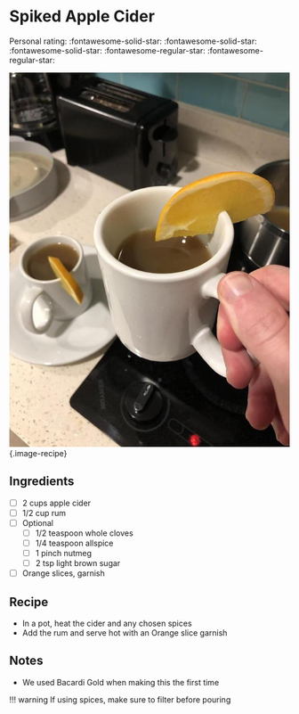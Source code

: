 # Spiked Apple Cider

<!-- {cts} rating=3; (User can specify rating on scale of 1-5) -->

Personal rating: :fontawesome-solid-star: :fontawesome-solid-star: :fontawesome-solid-star: :fontawesome-regular-star: :fontawesome-regular-star:

<!-- {cte} -->

<!-- {cts} name_image=spiked_cider.jpeg; (User can specify image name) -->

![spiked_cider.jpeg](./spiked_cider.jpeg){.image-recipe}

<!-- {cte} -->

## Ingredients

- [ ] 2 cups apple cider
- [ ] 1/2 cup rum
- [ ] Optional
    - [ ] 1/2 teaspoon whole cloves
    - [ ] 1/4 teaspoon allspice
    - [ ] 1 pinch nutmeg
    - [ ] 2 tsp light brown sugar
- [ ] Orange slices, garnish

## Recipe

- In a pot, heat the cider and any chosen spices
- Add the rum and serve hot with an Orange slice garnish

## Notes

- We used Bacardi Gold when making this the first time

!!! warning
    If using spices, make sure to filter before pouring
